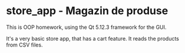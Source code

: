 # store_app - Magazin de produse

This is OOP homework, using the Qt 5.12.3 framework for the GUI.

It's a very basic store app, that has a cart feature. It reads the products from CSV files.
